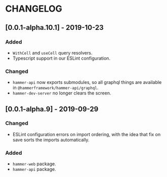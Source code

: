 # CHANGELOG

## [0.0.1-alpha.10.1] - 2019-10-23

### Added

- `WithCell` and `useCell` query resolvers.
- Typescript support in our ESLint configuration.

### Changed

- `hammer-api` now exports submodules, so all graphql things are
  available in `@hammerframework/hammer-api/graphql`.
- `hammer-dev-server` no longer clears the screen.

## [0.0.1-alpha.9] - 2019-09-29

### Changed

- ESLint configuration errors on import ordering, with the idea that
  fix on save sorts the imports automatically.

### Added

- `hammer-web` package.
- `hammer-api` package.
